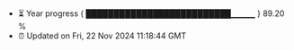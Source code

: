 - ⏳ Year progress { ██████████████████████████▁▁▁▁ } 89.20 %
- ⏰ Updated on Fri, 22 Nov 2024 11:18:44 GMT

